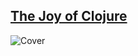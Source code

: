## [The Joy of Clojure](http://joyofclojure.com)

![Cover](https://images-eu.ssl-images-amazon.com/images/I/71tOgjX0pHL._AC_UL232_SR232,232_.jpg)

